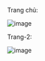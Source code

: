 Trang chủ:

![image](https://github.com/user-attachments/assets/b7c8f9dd-4f07-404f-8c68-42cc2af27da1)

Trang-2:

![image](https://github.com/user-attachments/assets/4ec14723-0134-418d-a204-44c4e5ca2a01)
